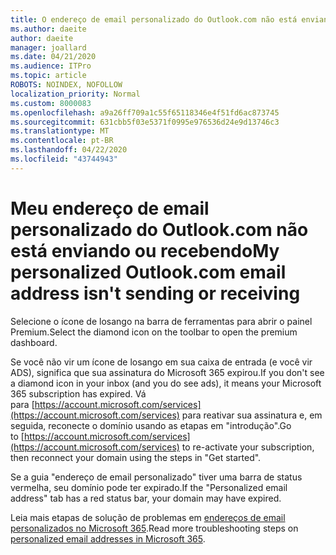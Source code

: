 ```yaml
---
title: O endereço de email personalizado do Outlook.com não está enviando ou recebendo
ms.author: daeite
author: daeite
manager: joallard
ms.date: 04/21/2020
ms.audience: ITPro
ms.topic: article
ROBOTS: NOINDEX, NOFOLLOW
localization_priority: Normal
ms.custom: 8000083
ms.openlocfilehash: a9a26ff709a1c55f65118346e4f51fd6ac873745
ms.sourcegitcommit: 631cbb5f03e5371f0995e976536d24e9d13746c3
ms.translationtype: MT
ms.contentlocale: pt-BR
ms.lasthandoff: 04/22/2020
ms.locfileid: "43744943"
---
```

# <a name="my-personalized-outlookcom-email-address-isnt-sending-or-receiving"></a><span data-ttu-id="89ec9-102">Meu endereço de email personalizado do Outlook.com não está enviando ou recebendo</span><span class="sxs-lookup"><span data-stu-id="89ec9-102">My personalized Outlook.com email address isn't sending or receiving</span></span>

<span data-ttu-id="89ec9-103">Selecione o ícone de losango na barra de ferramentas para abrir o painel Premium.</span><span class="sxs-lookup"><span data-stu-id="89ec9-103">Select the diamond icon on the toolbar to open the premium dashboard.</span></span>

<span data-ttu-id="89ec9-104">Se você não vir um ícone de losango em sua caixa de entrada (e você vir ADS), significa que sua assinatura do Microsoft 365 expirou.</span><span class="sxs-lookup"><span data-stu-id="89ec9-104">If you don't see a diamond icon in your inbox (and you do see ads), it means your Microsoft 365 subscription has expired.</span></span> <span data-ttu-id="89ec9-105">Vá para [https://account.microsoft.com/services](https://account.microsoft.com/services) para reativar sua assinatura e, em seguida, reconecte o domínio usando as etapas em "introdução".</span><span class="sxs-lookup"><span data-stu-id="89ec9-105">Go to [https://account.microsoft.com/services](https://account.microsoft.com/services) to re-activate your subscription, then reconnect your domain using the steps in "Get started".</span></span>

<span data-ttu-id="89ec9-106">Se a guia "endereço de email personalizado" tiver uma barra de status vermelha, seu domínio pode ter expirado.</span><span class="sxs-lookup"><span data-stu-id="89ec9-106">If the "Personalized email address" tab has a red status bar, your domain may have expired.</span></span>

<span data-ttu-id="89ec9-107">Leia mais etapas de solução de problemas em [endereços de email personalizados no Microsoft 365](https://support.office.com/article/75416a58-b225-4c02-8c07-8979403b427b?wt.mc_id=Office_Outlook_com_Alchemy).</span><span class="sxs-lookup"><span data-stu-id="89ec9-107">Read more troubleshooting steps on [personalized email addresses in Microsoft 365](https://support.office.com/article/75416a58-b225-4c02-8c07-8979403b427b?wt.mc_id=Office_Outlook_com_Alchemy).</span></span>